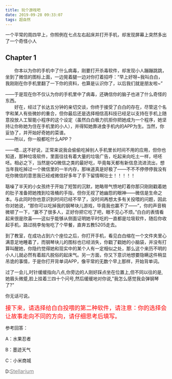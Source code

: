 ```yaml
---
title: 玩个游戏吧
date: 2019-09-28 09:33:07
tags: 超自然
---
```

一个平常的周四早上，你照例在七点左右起床并打开手机，却发现屏幕上突然多出了一个奇怪小人<br/>
<!--more-->

## Chapter 1

   &emsp;&emsp;你本以为你的手机中了什么病毒，刚要打开杀毒软件，却发现小人蹦蹦跳跳，坐到了微信的图标上面，一边晃着腿一边对你打着招呼：“早上好呀~我叫白白，我刚刚在你手机里翻了一下你的资料，也算是认识你了，以后我们就是朋友啦~” <br/>

——于是现在你不仅认为你的手机里中了病毒，还确信你的脑子也进了什么奇怪的东西。<br/>&emsp;&emsp;好在，经过了长达五分钟的亲切交谈，你终于接受了白白的存在，尽管这个名字和某人有些微妙的重合，但你最后还是选择相信高科技已经足以支持在手机上随意投放人工智能小程序的这个设定（虽然白白极力抗拒你把她成为一个程序，她坚持让你称她为住在手机里的小人），并得知她靠进食手机内的APP为生。当然，你妥协了，并开始好奇她的菜谱。<br/> ——所以，你一般都吃什么APP？<br/>

——唔...这不好说，正常来说我会偷偷吃掉别人手机里长时间不用的应用，但你也知道，那种垃圾软件，里面往往有着大量的垃圾广告，吃起来向吃土一样，呸呸呸。相必之下，当然是QQ微信之类的最好吃，毕竟每天都有新信息流进流出，想当年我吃掉过一个微信里的一半内存，那味道真是好极了——不不不停停停我没有吃你微信的意思我已经戒微信好多年了手下留情啊壮士！！！！！<br/>

聒噪了半天的小女孩终于开始了短暂的沉默，她略带气愤地盯着你那只刚刚戳着她的肚子准备把她拽到垃圾桶的手指，但你无视了她幽怨的眼神——微信是生命之本。与此同时你也意识到时间已经不早了，没时间再想太多有关投喂的问题，因此你对她说，“那你可以吃掉我的钢琴块儿游戏，毕竟我也赢不了——”，你的声音稍微顿了一下，“赢不了很多人，正好你把它吃了吧，眼不见心不烦。”白白的表情看起来很是欣喜——这似乎能够从侧面证明她平时吃的一直都是垃圾软件，随后你收起手机，路过桃李匆匆吃了个早餐，直奔五教5205走去。<br/>

到了教室，在成功占到六个座位之后，你打开手机，看见白白缩在一个文件夹里心满意足地睡着了，而钢琴块儿的图标也已经消失，你戳了戳她的小脑袋，并没有打算叫醒她，你隐约觉得她和现实中的某个人有一定相似之处，那么这个来历不明的小人儿就必然有着超凡脱俗的起床气。另一方面，你又下意识地想要隐瞒这件稍显吊诡的事情，于是你打开背单词APP，像平常的无数个早上那样，开始背单词。<br/>

过了一会儿,时针缓缓指向八点,你旁边的人刚好踩点坐在位置上,但不同以往的是,她眉头微蹙,脸上挂着三四十个问号,然后缓缓地对你说,"我怎么感觉我会弹钢琴了?"<br/>

你无话可说。  

<font color=red size=4>接下来，请选择给白白投喂的第二种软件，请注意：你的选择会让故事走向不同的方向，请仔细思考后填写。</font>

参考回答：

A：水果忍者

B：墨迹天气

C：小米商城

D:<font color=gray size=3><u>Stellarium</u></font>





  
